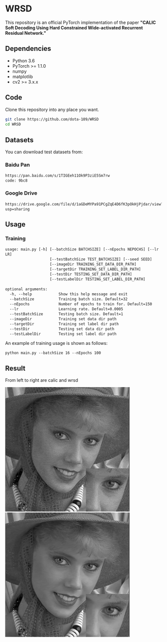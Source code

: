 # WRSD
This repository is an official PyTorch implementation of the paper **"CALIC Soft Decoding Using Hard Constrained Wide-activated Recurrent Residual Network."**

## Dependencies
* Python 3.6
* PyTorch >= 1.1.0
* numpy
* matplotlib
* cv2 >= 3.x.x 

## Code
Clone this repository into any place you want.
```bash
git clone https://github.com/dota-109/WRSD
cd WRSD
```

## Datasets
You can download test datasets from:
### Baidu Pan
```
https://pan.baidu.com/s/1TIGEeh11Ok9P3ziE5Sm7rw
code: 9bc8
```
### Google Drive
```
https://drive.google.com/file/d/1aGDeMYPa91PCgZqE4D6fK3pOkHjPjdar/view?usp=sharing
```

## Usage
### Training
```
usage: main.py [-h] [--batchSize BATCHSIZE] [--nEpochs NEPOCHS] [--lr LR]
                    [--testBatchSize TEST_BATCHSIZE] [--seed SEED]
                    [--imageDir TRAINING_SET_DATA_DIR_PATH]
                    [--targetDir TRAINING_SET_LABEL_DIR_PATH]
                    [--testDir TESTING_SET_DATA_DIR_PATH]
                    [--testLabelDir TESTING_SET_LABEL_DIR_PATH]
               
optional arguments:
  -h, --help            Show this help message and exit
  --batchSize           Training batch size. Default=32
  --nEpochs             Number of epochs to train for. Default=150
  --lr                  Learning rate. Default=0.0005
  --testBatchSize       Testing batch size. Default=1
  --imageDir            Training set data dir path
  --targetDir           Training set label dir path
  --testDir             Testing set data dir path
  --testLabelDir        Testing set label dir path
```
An example of training usage is shown as follows:
```
python main.py --batchSize 16 --nEpochs 100
```
## Result
From left to right are calic and wrsd
<p>
  <img src='result/woman_calic.png' height='400' width='400'/>
  <img src='result/woman_wrsd.png' height='400' width='400'/>
</p>
